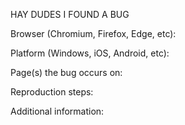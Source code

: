 HAY DUDES I FOUND A BUG

Browser (Chromium, Firefox, Edge, etc):

Platform (Windows, iOS, Android, etc):

Page(s) the bug occurs on:

Reproduction steps:

Additional information:
